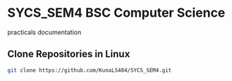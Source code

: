 # SYCS_SEM4 BSC Computer Science
practicals documentation

## Clone Repositories in Linux
```bash
git clone https://github.com/KunaLS404/SYCS_SEM4.git
```
